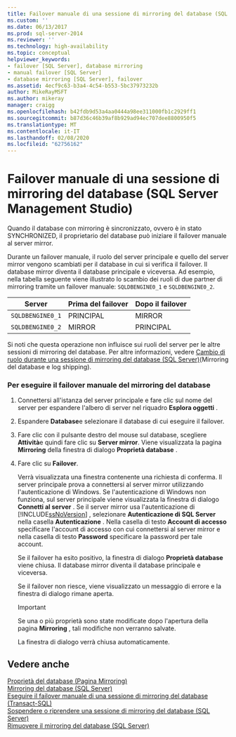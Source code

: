 ```yaml
---
title: Failover manuale di una sessione di mirroring del database (SQL Server Management Studio) | Microsoft Docs
ms.custom: ''
ms.date: 06/13/2017
ms.prod: sql-server-2014
ms.reviewer: ''
ms.technology: high-availability
ms.topic: conceptual
helpviewer_keywords:
- failover [SQL Server], database mirroring
- manual failover [SQL Server]
- database mirroring [SQL Server], failover
ms.assetid: 4ecf9c63-b3a4-4c54-b553-5bc37973232b
author: MikeRayMSFT
ms.author: mikeray
manager: craigg
ms.openlocfilehash: b42fdb9d53a4aa0444a98ee311000fb1c2929ff1
ms.sourcegitcommit: b87d36c46b39af8b929ad94ec707dee8800950f5
ms.translationtype: MT
ms.contentlocale: it-IT
ms.lasthandoff: 02/08/2020
ms.locfileid: "62756162"
---
```

# <a name="manually-fail-over-a-database-mirroring-session-sql-server-management-studio"></a>Failover manuale di una sessione di mirroring del database (SQL Server Management Studio)
  Quando il database con mirroring è sincronizzato, ovvero è in stato SYNCHRONIZED, il proprietario del database può iniziare il failover manuale al server mirror.  
  
 Durante un failover manuale, il ruolo del server principale e quello del server mirror vengono scambiati per il database in cui si verifica il failover. Il database mirror diventa il database principale e viceversa. Ad esempio, nella tabella seguente viene illustrato lo scambio dei ruoli di due partner di mirroring tramite un failover manuale: `SQLDBENGINE0_1` e `SQLDBENGINE0_2`.  
  
|Server|Prima del failover|Dopo il failover|  
|------------|---------------------|--------------------|  
|`SQLDBENGINE0_1`|PRINCIPAL|MIRROR|  
|`SQLDBENGINE0_2`|MIRROR|PRINCIPAL|  
  
 Si noti che questa operazione non influisce sui ruoli del server per le altre sessioni di mirroring del database. Per altre informazioni, vedere [Cambio di ruolo durante una sessione di mirroring del database &#40;SQL Server&#41;](role-switching-during-a-database-mirroring-session-sql-server.md)(Mirroring del database e log shipping).  
  
### <a name="to-manually-fail-over-database-mirroring"></a>Per eseguire il failover manuale del mirroring del database  
  
1.  Connettersi all'istanza del server principale e fare clic sul nome del server per espandere l'albero di server nel riquadro **Esplora oggetti** .  
  
2.  Espandere **Database**e selezionare il database di cui eseguire il failover.  
  
3.  Fare clic con il pulsante destro del mouse sul database, scegliere **Attività**e quindi fare clic su **Server mirror**. Viene visualizzata la pagina **Mirroring** della finestra di dialogo **Proprietà database** .  
  
4.  Fare clic su **Failover**.  
  
     Verrà visualizzata una finestra contenente una richiesta di conferma.  Il server principale prova a connettersi al server mirror utilizzando l'autenticazione di Windows. Se l'autenticazione di Windows non funziona, sul server principale viene visualizzata la finestra di dialogo **Connetti al server** . Se il server mirror usa l'autenticazione di [!INCLUDE[ssNoVersion](../../includes/ssnoversion-md.md)] , selezionare **Autenticazione di SQL Server** nella casella **Autenticazione** . Nella casella di testo **Account di accesso** specificare l'account di accesso con cui connettersi al server mirror e nella casella di testo **Password** specificare la password per tale account.  
  
     Se il failover ha esito positivo, la finestra di dialogo **Proprietà database** viene chiusa. Il database mirror diventa il database principale e viceversa.  
  
     Se il failover non riesce, viene visualizzato un messaggio di errore e la finestra di dialogo rimane aperta.  
  
    > [!IMPORTANT]  
    >  Se una o più proprietà sono state modificate dopo l'apertura della pagina **Mirroring** , tali modifiche non verranno salvate.  
  
     La finestra di dialogo verrà chiusa automaticamente.  
  
## <a name="see-also"></a>Vedere anche  
 [Proprietà del database &#40;Pagina Mirroring&#41;](../../relational-databases/databases/database-properties-mirroring-page.md)   
 [Mirroring del database &#40;SQL Server&#41;](database-mirroring-sql-server.md)   
 [Eseguire il failover manuale di una sessione di mirroring del database &#40;Transact-SQL&#41;](manually-fail-over-a-database-mirroring-session-transact-sql.md)   
 [Sospendere o riprendere una sessione di mirroring del database &#40;SQL Server&#41;](pause-or-resume-a-database-mirroring-session-sql-server.md)   
 [Rimuovere il mirroring del database &#40;SQL Server&#41;](remove-database-mirroring-sql-server.md)  
  
  
